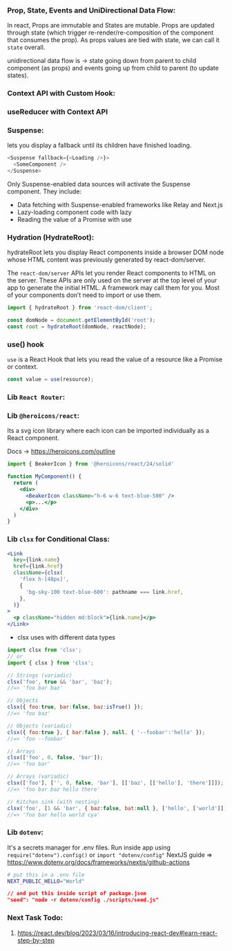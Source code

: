 ### Prop, State, Events and UniDirectional Data Flow:
In react, Props are immutable and States are mutable. Props are updated through state (which trigger re-render/re-composition of the component that consumes the prop). As props values are tied with state, we can call it `state` overall.

unidirectional data flow is -> state going down from parent to child component (as props) and events going up from child to parent (to update states).

### Context API with Custom Hook:

### useReducer with Context API

### Suspense:
<Suspense> lets you display a fallback until its children have finished loading.

```js
<Suspense fallback={<Loading />}>
  <SomeComponent /> 
</Suspense>
```
Only Suspense-enabled data sources will activate the Suspense component. They include:

* Data fetching with Suspense-enabled frameworks like Relay and Next.js
* Lazy-loading component code with lazy
* Reading the value of a Promise with use

### Hydration (HydrateRoot):
hydrateRoot lets you display React components inside a browser DOM node whose HTML content was previously generated by react-dom/server.

The `react-dom/server` APIs let you render React components to HTML on the server. These APIs are only used on the server at the top level of your app to generate the initial HTML. A framework may call them for you. Most of your components don’t need to import or use them.

```js
import { hydrateRoot } from 'react-dom/client';

const domNode = document.getElementById('root');
const root = hydrateRoot(domNode, reactNode);
```

### use() hook
`use` is a React Hook that lets you read the value of a resource like a Promise or context.
```js
const value = use(resource);
```
### Lib `React Router`:

### Lib `@heroicons/react`:
Its a svg icon library where each icon can be imported individually as a React component.

Docs -> https://heroicons.com/outline

```jsx
import { BeakerIcon } from '@heroicons/react/24/solid'

function MyComponent() {
  return (
    <div>
      <BeakerIcon className="h-6 w-6 text-blue-500" />
      <p>...</p>
    </div>
  )
}
```

### Lib `clsx` for Conditional Class:

```jsx
<Link
  key={link.name}
  href={link.href}
  className={clsx(
    'flex h-[48px]',
    {
      'bg-sky-100 text-blue-600': pathname === link.href,
    },
  )}
>
  <p className="hidden md:block">{link.name}</p>
</Link>
```

* clsx uses with different data types 

```js
import clsx from 'clsx';
// or
import { clsx } from 'clsx';

// Strings (variadic)
clsx('foo', true && 'bar', 'baz');
//=> 'foo bar baz'

// Objects
clsx({ foo:true, bar:false, baz:isTrue() });
//=> 'foo baz'

// Objects (variadic)
clsx({ foo:true }, { bar:false }, null, { '--foobar':'hello' });
//=> 'foo --foobar'

// Arrays
clsx(['foo', 0, false, 'bar']);
//=> 'foo bar'

// Arrays (variadic)
clsx(['foo'], ['', 0, false, 'bar'], [['baz', [['hello'], 'there']]]);
//=> 'foo bar baz hello there'

// Kitchen sink (with nesting)
clsx('foo', [1 && 'bar', { baz:false, bat:null }, ['hello', ['world']]], 'cya');
//=> 'foo bar hello world cya'
```

### Lib `dotenv`:
It's a secrets manager for .env files. Run inside app using `require("dotenv").config()` or `import "dotenv/config"`
NextJS guide => https://www.dotenv.org/docs/frameworks/nextjs/github-actions
```sh
# put this in a .env file
NEXT_PUBLIC_HELLO="World"
```
```json
// and put this inside script of package.json
"seed": "node -r dotenv/config ./scripts/seed.js"
```

### Next Task Todo:
1. https://react.dev/blog/2023/03/16/introducing-react-dev#learn-react-step-by-step